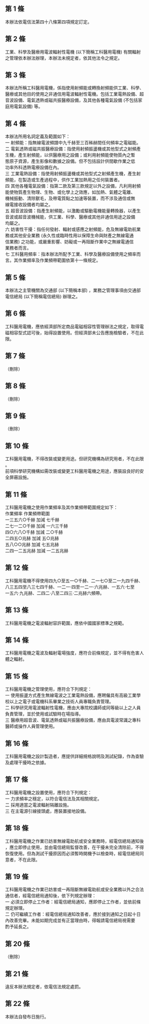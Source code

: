 第 1 條
-------
本辦法依電信法第四十八條第四項規定訂定。

第 2 條
-------
工業、科學及醫療用電波輻射性電機 (以下簡稱工科醫用電機) 有關輻射  
之管理依本辦法辦理，本辦法未規定者，依其他法令之規定。

第 3 條
-------
本辦法所稱工科醫用電機，係指使用射頻能或轉換射頻能供工業、科學、  
醫療或其他目的使用之非通信用電波輻射性電機。包括工業電熱設備、超  
音波設備、電氣透熱或磁共振醫療設備，及其他各種電氣設備 (不包括家  
庭用電氣設備) 等。

第 4 條
-------
本辦法所用名詞定義及範圍如下：  
一  射頻能：指無線電波頻譜中九千赫至三百秭赫間任何頻率之電磁能。  
二  電氣透熱或磁共振醫療設備：指使用射頻振盪機或其他型式之射頻產  
    生機，產生射頻能，以供醫療用之設備；或利用射頻能使物質內之暫  
    態原子資源，產生影像和數據之設備。但不包括設計供間歇作業之低  
    功率外科透熱電療設備在內。  
三  工業電熱設備：指使用射頻振盪機或其他型式之射頻產生機，產生射  
    頻能，在製造或生產過程中，供作工業加熱用之任何裝置者。  
四  其他各種電氣設備：指第二款及第三款規定以外之設備，凡利用射頻  
    能使物質產生物理、生物、或化學上之效應，如加熱、氣體之電離、  
    機械振動、清除獸毛，及帶電質點之加速等裝置，而不涉及通信或無  
    線電接收設備者均屬之。  
五  超音波設備：指產生射頻能，以激勵或驅動電機能量轉換器，以產生  
    音波或超音波機械能，供工業、科學、醫療或其他非通信用途之設備  
    均屬之。  
六  妨害性干擾：指任何發射、輻射或感應之射頻能，危及無線電助航業  
    務或其他安全業務 (永久性或臨時性用以保障生命與財產之無線電通  
    信業務) 之功能，或嚴重影響、妨礙或一再阻斷作業中之無線電通信  
    業務者而言。  
七  工科醫用頻率：指本辦法所配予工業、科學及醫療設備使用之頻率而  
    言。其作業頻率及作業頻帶範圍依第十一條規定。

第 5 條
-------
本辦法之主管機關為交通部 (以下簡稱本部) ，業務之管理事項由交通部  
電信總局 (以下簡稱電信總局) 辦理之。

第 6 條
-------
工科醫用電機，應依經濟部所定商品電磁相容性管理辦法之規定，取得電  
磁相容型式認可後，始得設置使用。但經濟部未公告應施檢驗者，不在此  
限。

第 7 條
-------
（刪除）

第 8 條
-------
（刪除）

第 9 條
-------
（刪除）

第 10 條
--------
工科醫用電機，不得改裝或變更用途。但研究機構為研究用者，不在此限  
。  
前項科學研究機構如需改裝或變更工科醫用電機之用途，應裝設良好的安  
全屏蔽設施。

第 11 條
--------
工科醫用電機之使用作業頻率及其作業頻帶範圍規定如下：  
作業頻率            作業頻帶範圍  
一三五六○千赫      加減  七千赫  
二七一二○千赫      加減  一六三千赫  
四○六八○千赫      加減  二○千赫  
  二四五○兆赫      加減  五○兆赫  
  五八○○兆赫      加減  七五兆赫  
二四一二五兆赫      加減  一二五兆赫

第 12 條
--------
工科醫用電機不得使用四九○至五一○千赫、二一七○至二一九四千赫、  
八三五四至八三七四千赫、一二一‧四至一二一‧六兆赫、一五六‧七至  
一五六‧九兆赫、二四二‧八至二四三‧二兆赫六頻帶。

第 13 條
--------
工科醫用電機之電波輻射容許範圍，應依中國國家標準之規範。

第 14 條
--------
工科醫用電機之電波及輻射電場強度，應符合前條規定，並不得有危害人  
體之輻射。

第 15 條
--------
工科醫用電機之管理使用，應符合下列規定：  
一  使用振盪方式產生無線電波之工業電熱設備，應聘僱具有高級工業學  
    校以上之電子或電機科系畢業之技術人員專職負責管理。  
二  科學研究用電波輻射性電機，應由大專院校講師或同等級以上之人員  
    負責管理，並於使用或試驗時在場指導。  
三  醫療用超音波、電氣透熱或磁共振醫療設備，應由具電波常識之專科  
    醫師或操作人員管理使用。

第 16 條
--------
工科醫用電機之設計製造者，應提供詳細規格說明及測試紀錄，作為查驗  
及處理干擾時之依據。

第 17 條
--------
工科醫用電機之設置使用，應符合下列規定：  
一  力求頻率之穩定，以符合電信法及其相關規定。  
二  採用適當之電波輻射隔離設施。  
三  在主電源引線接頭處，應裝置接地設備。

第 18 條
--------
工科醫用電機之作業已妨害無線電助航或安全業務時，經電信總局通知後  
，應立即停止使用，並由電信總局監督改善，在干擾未完全清除前，不得  
恢復使用。但為測試干擾原因而必須暫時開機予以檢查時，經電信總局同  
意者，不在此限。

第 19 條
--------
工科醫用電機之作業已妨害或一再阻斷無線電助航或安全業務以外之合法  
通信者，經電信總局通知後，依下列規定辦理：  
一  必須立即停止工作者：經電信總局通知，應即停止工作者，並依前條  
    規定辦理。  
二  仍可繼續工作者：經電信總局通知改善者，應於接到通知之日起十日  
    內改善完畢。未能如期完成並有正當理由時，得報請電信總局視需要  
    酌予延長之。

第 20 條
--------
（刪除）

第 21 條
--------
違反本辦法規定者，依電信法規定處罰。

第 22 條
--------
本辦法自發布日施行。


